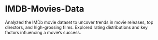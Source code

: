 # IMDB-Movies-Data
Analyzed the IMDb movie dataset to uncover trends in movie releases, top directors, and high-grossing films. Explored rating distributions and key factors influencing a movie’s success.
